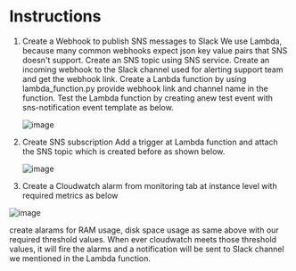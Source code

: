 Instructions
=============
1. Create a Webhook to publish SNS messages to Slack 
      We use Lambda, because many common webhooks expect json key value pairs that SNS doesn't support.
      Create an SNS topic using SNS service.
      Create an incoming webhook to the Slack channel used for alerting support team and get the webhook link.
      Create a Lanbda function by using lambda_function.py provide webhook link and channel name in the function.
      Test the Lambda function by creating anew test event with sns-notification event template as below.
      
      ![image](https://user-images.githubusercontent.com/67718999/103903312-b3b50180-5136-11eb-9282-2b723f94daba.png)
      
2. Create SNS subscription 
    Add a trigger at Lambda function and attach the SNS topic which is created before as shown below.
    
    ![image](https://user-images.githubusercontent.com/67718999/103904315-1529a000-5138-11eb-98ec-65989a53cc01.png)

3. Create a Cloudwatch alarm from monitoring tab at instance level with required metrics as below

  ![image](https://user-images.githubusercontent.com/67718999/103905074-1c04e280-5139-11eb-8aea-092c21af5461.png)
  
  create alarams for RAM usage, disk space usage as same above with our required threshold values. When ever cloudwatch meets those threshold values, it will fire     the alarms and a notification will be sent to Slack channel we mentioned in the Lambda function.
